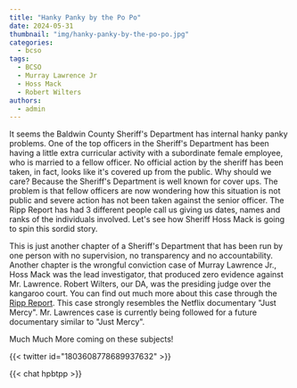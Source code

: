```yaml
---
title: "Hanky Panky by the Po Po"
date: 2024-05-31
thumbnail: "img/hanky-panky-by-the-po-po.jpg"
categories: 
  - bcso
tags:
  - BCSO
  - Murray Lawrence Jr
  - Hoss Mack
  - Robert Wilters
authors: 
  - admin
---
```


It seems the Baldwin County Sheriff's Department has internal hanky panky problems. One of the top officers in the Sheriff's Department has been having a little extra curricular activity with a subordinate female employee, who is married to a fellow officer.  No official action by the sheriff has been taken, in fact, looks like it's covered up from the public.  Why should we care?  Because the Sheriff's Department is well known for cover ups.  The problem is that fellow officers are now wondering how this situation is not public and severe action has not been taken against the senior officer.  The Ripp Report has had 3 different people call us giving us dates, names and ranks of the individuals involved.  Let's see how Sheriff Hoss Mack is going to spin this sordid story. 

This is just another chapter of a Sheriff's Department that has been run by one person with no supervision, no transparency and no accountability.  Another chapter is the wrongful conviction case of Murray Lawrence Jr., Hoss Mack was the lead investigator, that produced zero evidence against Mr. Lawrence.  Robert Wilters, our DA, was the presiding judge over the kangaroo court.  You can find out much more about this case through the <a href="https://rippreport.com">Ripp Report</a>.  This case strongly resembles the Netflix documentary "Just Mercy".  Mr. Lawrences case is currently being followed for a future documentary similar to "Just Mercy".


Much Much More coming on these subjects!


{{< twitter id="1803608778689937632" >}}

<style>
.cactus-comment:has(.cactus-comment-time[title="Sat Jun 08 23:06:15 2024 UTC"]) {display:none;}
.cactus-comment:has(.cactus-comment-time[title="Sat Jun 08 23:06:12 2024 UTC"]) {display:none;}
.cactus-comment:has(.cactus-comment-time[title="Sat Jun 08 23:06:27 2024 UTC"]) {display:none;}
</style>
{{< chat hpbtpp >}}
